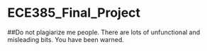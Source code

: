 # ECE385_Final_Project
##Do not plagiarize me people. There are lots of unfunctional and misleading bits. You have been warned.  
